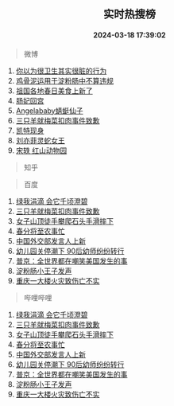<div align="center"><h2>实时热搜榜</h2><h4>2024-03-18 17:39:02</h4></div>

> 微博  

1. [你以为很卫生其实很脏的行为](https://s.weibo.com/weibo?q=%E4%BD%A0%E4%BB%A5%E4%B8%BA%E5%BE%88%E5%8D%AB%E7%94%9F%E5%85%B6%E5%AE%9E%E5%BE%88%E8%84%8F%E7%9A%84%E8%A1%8C%E4%B8%BA&t=31&band_rank=1&Refer=top)<br />
2. [鸡骨泥运用于淀粉肠中不算违规](https://s.weibo.com/weibo?q=%23%E9%B8%A1%E9%AA%A8%E6%B3%A5%E8%BF%90%E7%94%A8%E4%BA%8E%E6%B7%80%E7%B2%89%E8%82%A0%E4%B8%AD%E4%B8%8D%E7%AE%97%E8%BF%9D%E8%A7%84%23&t=31&band_rank=2&Refer=top)<br />
3. [祖国各地春日美食上新了](https://s.weibo.com/weibo?q=%23%E7%A5%96%E5%9B%BD%E5%90%84%E5%9C%B0%E6%98%A5%E6%97%A5%E7%BE%8E%E9%A3%9F%E4%B8%8A%E6%96%B0%E4%BA%86%23&t=31&band_rank=3&Refer=top)<br />
4. [肠妃回宫](https://s.weibo.com/weibo?q=%E8%82%A0%E5%A6%83%E5%9B%9E%E5%AE%AB&t=31&band_rank=4&Refer=top)<br />
5. [Angelababy蜻蜓仙子](https://s.weibo.com/weibo?q=%23Angelababy%E8%9C%BB%E8%9C%93%E4%BB%99%E5%AD%90%23&t=31&band_rank=5&Refer=top)<br />
6. [三只羊就梅菜扣肉事件致歉](https://s.weibo.com/weibo?q=%23%E4%B8%89%E5%8F%AA%E7%BE%8A%E5%B0%B1%E6%A2%85%E8%8F%9C%E6%89%A3%E8%82%89%E4%BA%8B%E4%BB%B6%E8%87%B4%E6%AD%89%23&t=31&band_rank=6&Refer=top)<br />
7. [凯特现身](https://s.weibo.com/weibo?q=%23%E5%87%AF%E7%89%B9%E7%8E%B0%E8%BA%AB%23&t=31&band_rank=7&Refer=top)<br />
8. [刘亦菲灵蛇女王](https://s.weibo.com/weibo?q=%23%E5%88%98%E4%BA%A6%E8%8F%B2%E7%81%B5%E8%9B%87%E5%A5%B3%E7%8E%8B%23&t=31&band_rank=8&Refer=top)<br />
9. [宋轶 红山动物园](https://s.weibo.com/weibo?q=%E5%AE%8B%E8%BD%B6%20%E7%BA%A2%E5%B1%B1%E5%8A%A8%E7%89%A9%E5%9B%AD&t=31&band_rank=9&Refer=top)<br />

> 知乎  


> 百度  

1. [绿我涓滴 会它千顷澄碧](https://www.baidu.com/s?wd=%E7%BB%BF%E6%88%91%E6%B6%93%E6%BB%B4+%E4%BC%9A%E5%AE%83%E5%8D%83%E9%A1%B7%E6%BE%84%E7%A2%A7&sa=fyb_news&rsv_dl=fyb_news)<br />
2. [三只羊就梅菜扣肉事件致歉](https://www.baidu.com/s?wd=%E4%B8%89%E5%8F%AA%E7%BE%8A%E5%B0%B1%E6%A2%85%E8%8F%9C%E6%89%A3%E8%82%89%E4%BA%8B%E4%BB%B6%E8%87%B4%E6%AD%89&sa=fyb_news&rsv_dl=fyb_news)<br />
3. [女子山顶徒手攀爬石头手滑摔下](https://www.baidu.com/s?wd=%E5%A5%B3%E5%AD%90%E5%B1%B1%E9%A1%B6%E5%BE%92%E6%89%8B%E6%94%80%E7%88%AC%E7%9F%B3%E5%A4%B4%E6%89%8B%E6%BB%91%E6%91%94%E4%B8%8B&sa=fyb_news&rsv_dl=fyb_news)<br />
4. [春分将至农事忙](https://www.baidu.com/s?wd=%E6%98%A5%E5%88%86%E5%B0%86%E8%87%B3%E5%86%9C%E4%BA%8B%E5%BF%99&sa=fyb_news&rsv_dl=fyb_news)<br />
5. [中国外交部发言人上新](https://www.baidu.com/s?wd=%E4%B8%AD%E5%9B%BD%E5%A4%96%E4%BA%A4%E9%83%A8%E5%8F%91%E8%A8%80%E4%BA%BA%E4%B8%8A%E6%96%B0&sa=fyb_news&rsv_dl=fyb_news)<br />
6. [幼儿园关停潮下 90后幼师纷纷转行](https://www.baidu.com/s?wd=%E5%B9%BC%E5%84%BF%E5%9B%AD%E5%85%B3%E5%81%9C%E6%BD%AE%E4%B8%8B+90%E5%90%8E%E5%B9%BC%E5%B8%88%E7%BA%B7%E7%BA%B7%E8%BD%AC%E8%A1%8C&sa=fyb_news&rsv_dl=fyb_news)<br />
7. [普京：全世界都在嘲笑美国发生的事](https://www.baidu.com/s?wd=%E6%99%AE%E4%BA%AC%EF%BC%9A%E5%85%A8%E4%B8%96%E7%95%8C%E9%83%BD%E5%9C%A8%E5%98%B2%E7%AC%91%E7%BE%8E%E5%9B%BD%E5%8F%91%E7%94%9F%E7%9A%84%E4%BA%8B&sa=fyb_news&rsv_dl=fyb_news)<br />
8. [淀粉肠小王子发声](https://www.baidu.com/s?wd=%E6%B7%80%E7%B2%89%E8%82%A0%E5%B0%8F%E7%8E%8B%E5%AD%90%E5%8F%91%E5%A3%B0&sa=fyb_news&rsv_dl=fyb_news)<br />
9. [重庆一大楼火灾致伤亡不实](https://www.baidu.com/s?wd=%E9%87%8D%E5%BA%86%E4%B8%80%E5%A4%A7%E6%A5%BC%E7%81%AB%E7%81%BE%E8%87%B4%E4%BC%A4%E4%BA%A1%E4%B8%8D%E5%AE%9E&sa=fyb_news&rsv_dl=fyb_news)<br />

> 哔哩哔哩  

1. [绿我涓滴 会它千顷澄碧](https://www.baidu.com/s?wd=%E7%BB%BF%E6%88%91%E6%B6%93%E6%BB%B4+%E4%BC%9A%E5%AE%83%E5%8D%83%E9%A1%B7%E6%BE%84%E7%A2%A7&sa=fyb_news&rsv_dl=fyb_news)<br />
2. [三只羊就梅菜扣肉事件致歉](https://www.baidu.com/s?wd=%E4%B8%89%E5%8F%AA%E7%BE%8A%E5%B0%B1%E6%A2%85%E8%8F%9C%E6%89%A3%E8%82%89%E4%BA%8B%E4%BB%B6%E8%87%B4%E6%AD%89&sa=fyb_news&rsv_dl=fyb_news)<br />
3. [女子山顶徒手攀爬石头手滑摔下](https://www.baidu.com/s?wd=%E5%A5%B3%E5%AD%90%E5%B1%B1%E9%A1%B6%E5%BE%92%E6%89%8B%E6%94%80%E7%88%AC%E7%9F%B3%E5%A4%B4%E6%89%8B%E6%BB%91%E6%91%94%E4%B8%8B&sa=fyb_news&rsv_dl=fyb_news)<br />
4. [春分将至农事忙](https://www.baidu.com/s?wd=%E6%98%A5%E5%88%86%E5%B0%86%E8%87%B3%E5%86%9C%E4%BA%8B%E5%BF%99&sa=fyb_news&rsv_dl=fyb_news)<br />
5. [中国外交部发言人上新](https://www.baidu.com/s?wd=%E4%B8%AD%E5%9B%BD%E5%A4%96%E4%BA%A4%E9%83%A8%E5%8F%91%E8%A8%80%E4%BA%BA%E4%B8%8A%E6%96%B0&sa=fyb_news&rsv_dl=fyb_news)<br />
6. [幼儿园关停潮下 90后幼师纷纷转行](https://www.baidu.com/s?wd=%E5%B9%BC%E5%84%BF%E5%9B%AD%E5%85%B3%E5%81%9C%E6%BD%AE%E4%B8%8B+90%E5%90%8E%E5%B9%BC%E5%B8%88%E7%BA%B7%E7%BA%B7%E8%BD%AC%E8%A1%8C&sa=fyb_news&rsv_dl=fyb_news)<br />
7. [普京：全世界都在嘲笑美国发生的事](https://www.baidu.com/s?wd=%E6%99%AE%E4%BA%AC%EF%BC%9A%E5%85%A8%E4%B8%96%E7%95%8C%E9%83%BD%E5%9C%A8%E5%98%B2%E7%AC%91%E7%BE%8E%E5%9B%BD%E5%8F%91%E7%94%9F%E7%9A%84%E4%BA%8B&sa=fyb_news&rsv_dl=fyb_news)<br />
8. [淀粉肠小王子发声](https://www.baidu.com/s?wd=%E6%B7%80%E7%B2%89%E8%82%A0%E5%B0%8F%E7%8E%8B%E5%AD%90%E5%8F%91%E5%A3%B0&sa=fyb_news&rsv_dl=fyb_news)<br />
9. [重庆一大楼火灾致伤亡不实](https://www.baidu.com/s?wd=%E9%87%8D%E5%BA%86%E4%B8%80%E5%A4%A7%E6%A5%BC%E7%81%AB%E7%81%BE%E8%87%B4%E4%BC%A4%E4%BA%A1%E4%B8%8D%E5%AE%9E&sa=fyb_news&rsv_dl=fyb_news)<br />
